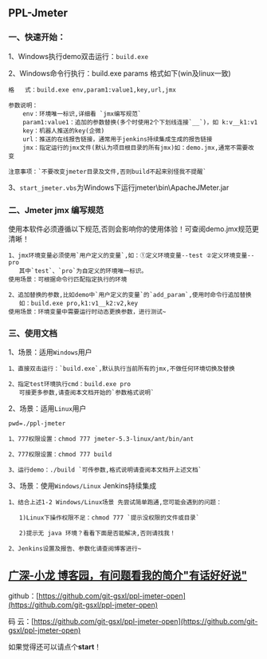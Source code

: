 ## PPL-Jmeter

### 一、快速开始：

1、Windows执行demo双击运行：`build.exe`

2、Windows命令行执行：build.exe params 格式如下(win及linux一致)

    格   式：build.exe env,param1:value1,key,url,jmx

    参数说明：
        env：环境唯一标识,详细看 `jmx编写规范`
        param1:value1：追加的参数替换(多个时使用2个下划线连接`__`)，如 k:v__k1:v1
        key：机器人推送的key(企微)
        url：推送的在线报告链接，通常用于jenkins持续集成生成的报告链接
        jmx：指定运行的jmx文件(默认为项目根目录的所有jmx)如：demo.jmx,通常不需要改变

    注意事项：`不要改变jmeter目录及文件,否则build不起来别怪我不提醒`

3、`start_jmeter.vbs`为Windows下运行jmeter\bin\ApacheJMeter.jar

### 二、Jmeter jmx 编写规范
使用本软件必须遵循以下规范,否则会影响你的使用体验！可查阅demo.jmx规范更清晰！
    
    1、jmx环境变量必须使用`用户定义的变量`,如：①定义环境变量--test ②定义环境变量--pro
       其中`test`、`pro`为自定义的环境唯一标识。
    使用场景：可根据命令行匹配指定执行的环境
    
    2、追加替换的参数,比如demo中`用户定义的变量`的`add_param`,使用时命令行追加替换
       如：build.exe pro,k1:v1__k2:v2,key
    使用场景：环境变量中需要运行时动态更换参数，进行测试~

### 三、使用文档
1、场景：适用`Windows`用户

    1、直接双击运行：`build.exe`,默认执行当前所有的jmx,不做任何环境切换及替换
    
    2、指定test环境执行cmd：build.exe pro
       可接更多参数,请查阅本文档开始的`参数格式说明` 

2、场景：适用`Linux`用户
    
    pwd=./ppl-jmeter

    1、777权限设置：chmod 777 jmeter-5.3-linux/ant/bin/ant 

    2、777权限设置：chmod 777 build 
    
    3、运行demo：./build `可传参数,格式说明请查阅本文档开上述文档`

3、场景：使用`Windows/Linux` Jenkins持续集成
    
    1、结合上述1-2 Windows/Linux场景 先尝试简单跑通,您可能会遇到的问题：

       1)Linux下操作权限不足：chmod 777 `提示没权限的文件或目录`

       2)提示无 java 环境？看看下面是否能解决,否则请找我！

    2、Jenkins设置及报告、参数化请查阅博客进行~

## [广深-小龙 博客园，有问题看我的简介"有话好好说"](https://blog.csdn.net/qq_42675140 "PPL博客园")

github：[https://github.com/git-gsxl/ppl-jmeter-open](https://github.com/git-gsxl/ppl-jmeter-open)

码 云：[https://github.com/git-gsxl/ppl-jmeter-open](https://github.com/git-gsxl/ppl-jmeter-open)

如果觉得还可以请点个**start**！
